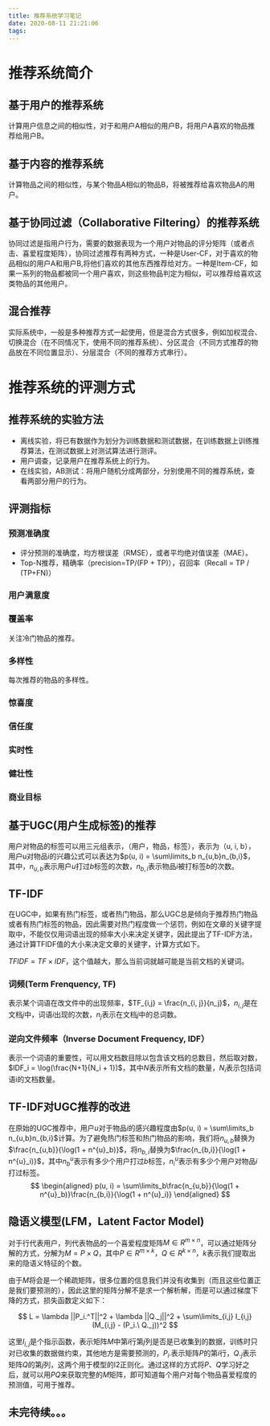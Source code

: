```yaml
---
title: 推荐系统学习笔记
date: 2020-08-11 21:21:06
tags:
---
```


# 推荐系统简介
## 基于用户的推荐系统
计算用户信息之间的相似性，对于和用户A相似的用户B，将用户A喜欢的物品推荐给用户B。
## 基于内容的推荐系统
计算物品之间的相似性，与某个物品A相似的物品B，将被推荐给喜欢物品A的用户。
## 基于协同过滤（Collaborative Filtering）的推荐系统
协同过滤是指用户行为，需要的数据表现为一个用户对物品的评分矩阵（或者点击、喜爱程度矩阵），协同过滤推荐有两种方式，一种是User-CF，对于喜欢的物品相似的用户A和用户B,将他们喜欢的其他东西推荐给对方。一种是Item-CF，如果一系列的物品都被同一个用户喜欢，则这些物品判定为相似，可以推荐给喜欢这类物品的其他用户。
## 混合推荐
实际系统中，一般是多种推荐方式一起使用，但是混合方式很多，例如加权混合、切换混合（在不同情况下，使用不同的推荐系统）、分区混合（不同方式推荐的物品放在不同位置显示）、分层混合（不同的推荐方式串行）。

# 推荐系统的评测方式
## 推荐系统的实验方法
- 离线实验，将已有数据作为划分为训练数据和测试数据，在训练数据上训练推荐算法，在测试数据上对测试算法进行测评。
- 用户调查，记录用户在推荐系统上的行为。
- 在线实验，AB测试：将用户随机分成两部分，分别使用不同的推荐系统，查看两部分用户的行为。

## 评测指标
### 预测准确度
- 评分预测的准确度，均方根误差（RMSE），或者平均绝对值误差（MAE）。
- Top-N推荐，精确率（precision=TP/(FP + TP)），召回率（Recall = TP / (TP+FN)）
### 用户满意度
### 覆盖率
关注冷门物品的推荐。
### 多样性
每次推荐的物品的多样性。
### 惊喜度
### 信任度
### 实时性
### 健壮性
### 商业目标


## 基于UGC(用户生成标签)的推荐
用户对物品的标签可以用三元组表示，（用户，物品，标签），表示为（u, i, b），用户u对物品i的兴趣公式可以表达为$p(u, i) = \sum\limits_b n_{u,b}n_{b,i}$，其中，$n_{u,b}$表示用户$u$打过$b$标签的次数，$n_{b, i}$表示物品$i$被打标签$b$的次数。

## TF-IDF
在UGC中，如果有热门标签，或者热门物品，那么UGC总是倾向于推荐热门物品或者有热门标签的物品，因此需要对热门程度做一个惩罚，例如在文章的关键字提取中，不能仅仅用词语出现的频率大小来决定关键字，因此提出了TF-IDF方法，通过计算TFIDF值的大小来决定文章的关键字，计算方式如下。

$TFIDF = TF \times IDF$，这个值越大，那么当前词就越可能是当前文档的关键词。

### 词频(Term Frenquency, TF)
表示某个词语在改文件中的出现频率，$TF_{i,j} = \frac{n_{i, j}}{n_j}$，$n_{i, j}$是在文档$j$中，词语$i$出现的次数，$n_j$表示在文档$j$中的总词数。

### 逆向文件频率（Inverse Document Frequency, IDF）
表示一个词语的重要性，可以用文档数目除以包含该文档的总数目，然后取对数，$IDF_i = \log(\frac{N+1}{N_i + 1})$，其中$N$表示所有文档的数量，$N_i$表示包括词语i的文档数量。

## TF-IDF对UGC推荐的改进
在原始的UGC推荐中，用户$u$对于物品$i$的感兴趣程度由$p(u, i) = \sum\limits_b n_{u,b}n_{b,i}$计算。为了避免热门标签和热门物品的影响，我们将$n_{u,b}$替换为$\frac{n_{u,b}}{\log(1 + n^{u}_b)}$，将$n_{b,i}$替换为$\frac{n_{b,i}}{\log(1 + n^{u}_i)}$，其中$n^{u}_b$表示有多少个用户打过$b$标签，$n^{u}_i$表示有多少个用户对物品$i$打过标签。
$$
\begin{aligned}
    p(u, i) = \sum\limits_b\frac{n_{u,b}}{\log(1 + n^{u}_b)}\frac{n_{b,i}}{\log(1 + n^{u}_i)}
\end{aligned}
$$

## 隐语义模型(LFM，Latent Factor Model)
对于行代表用户，列代表物品的一个喜爱程度矩阵$M \in R^{m \times n}$，可以通过矩阵分解的方式，分解为$M = P \times Q$，其中$P \in R^{m \times k}$，$Q \in R^{k \times n}$，$k$表示我们提取出来的隐语义特征的个数。

由于$M$将会是一个稀疏矩阵，很多位置的信息我们并没有收集到（而且这些位置正是我们要预测的），因此这里的矩阵分解不是求一个解析解，而是可以通过梯度下降的方式，损失函数定义如下：

$$
L = \lambda ||P_i.^T||^2 + \lambda ||Q._j||^2 + \sum\limits_{i,j} I_{i,j}(M_{i,j} - (P_i.\ Q._j))^2
$$

这里$I_{i,j}$是个指示函数，表示矩阵$M$中第$i$行第$j$列是否是已收集到的数据，训练时只对已收集的数据做约束，其他地方是需要预测的，$P_i.$表示矩阵$P$的第$i$行，$Q._j$表示矩阵$Q$的第$j$列，这两个用于模型的l2正则化。通过这样的方式将$P$、$Q$学习好之后，就可以用$PQ$来获取完整的$M$矩阵，即可知道每个用户对每个物品喜爱程度的预测值，可用于推荐。

## 未完待续。。。